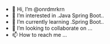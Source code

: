 - 👋 Hi, I’m @onrdmrkrn
- 👀 I’m interested in .Java Spring Boot..
- 🌱 I’m currently learning .Spring Boot..
- 💞️ I’m looking to collaborate on ...
- 📫 How to reach me ...

<!---
onrdmrkrn/onrdmrkrn is a ✨ special ✨ repository because its `README.md` (this file) appears on your GitHub profile.
You can click the Preview link to take a look at your changes.
--->
